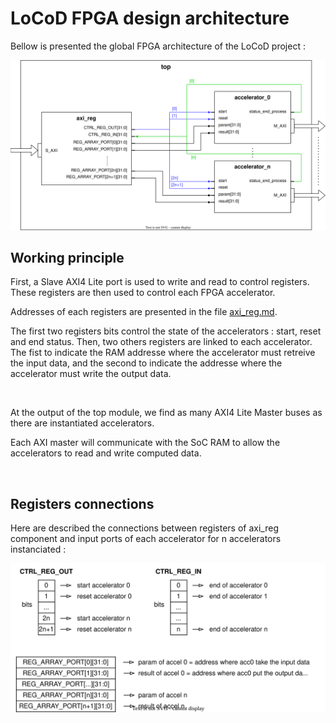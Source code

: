 # LoCoD FPGA design architecture

Bellow is presented the global FPGA architecture of the LoCoD project :

<img src="images/global_arch.drawio.svg" width="700em"/>

<br>

## Working principle

First, a Slave AXI4 Lite port is used to write and read to control registers. These registers are then used to control each FPGA accelerator.

Addresses of each registers are presented in the file [axi_reg.md](../src/axi_reg/doc/axi_reg.md).

The first two registers bits control the state of the accelerators : start, reset and end status.
Then, two others registers are linked to each accelerator. The fist to indicate the RAM addresse where the accelerator must retreive the input data, and the second to indicate the addresse where the accelerator must write the output data.

<br>

At the output of the top module, we find as many AXI4 Lite Master buses as there are instantiated accelerators.

Each AXI master will communicate with the SoC RAM to allow the accelerators to read and write computed data.

<br>

## Registers connections

Here are described the connections between registers of axi_reg component and input ports of each accelerator for n accelerators instanciated :

<img src="images/registers_connections.drawio.svg" width="600em"/>
